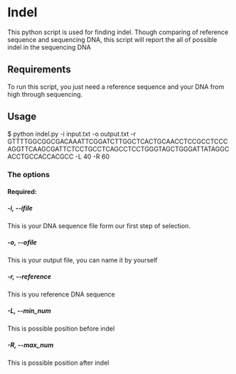# Indel
This python script is used for finding indel. 
Though comparing of reference sequence and sequencing DNA, this script will report the all of possible indel in the sequencing DNA

## Requirements
To run this script, you just need a reference sequence and your DNA from high through sequencing.

## Usage
$ python indel.py -i input.txt -o output.txt -r GTTTTGGCGGCGACAAATTCGGATCTTGGCTCACTGCAACCTCCGCCTCCCAGGTTCAAGCGATTCTCCTGCCTCAGCCTCCTGGGTAGCTGGGATTATAGGCACCTGCCACCACGCC -L 40 -R 60

### The options
#### Required:
##### -i, --ifile
This is your DNA sequence file form our first step of selection.
##### -o, --ofile
This is your output file, you can name it by yourself
##### -r, --reference
This is you reference DNA sequence
##### -L, --min_num
This is possible position before indel
##### -R, --max_num
This is possible position after indel

